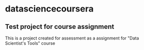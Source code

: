 # datasciencecoursera
## Test project for course assignment

This is a project created for assessment as a assignment for "Data Scientist's Tools" course
